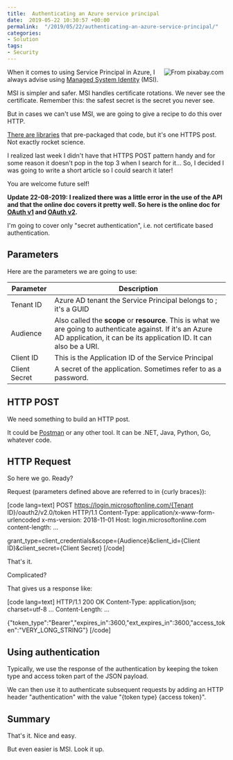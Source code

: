 ```yaml
---
title:  Authenticating an Azure service principal
date:  2019-05-22 10:30:57 +00:00
permalink:  "/2019/05/22/authenticating-an-azure-service-principal/"
categories:
- Solution
tags:
- Security
---
```

<a href="https://pixabay.com/illustrations/security-safety-concept-eyes-1163108/"><img style="float:right;padding-right:5px;" title="From pixabay.com" src="https://vincentlauzon.files.wordpress.com/2019/05/security-1163108_640-e1557521297427.jpg" /></a>

When it comes to using Service Principal in Azure, I always advise using <a href="https://docs.microsoft.com/en-us/azure/active-directory/managed-identities-azure-resources/overview">Managed System Identity</a> (MSI).

MSI is simpler and safer.  MSI handles certificate rotations.  We never see the certificate.  Remember this:  the safest secret is the secret you never see.

But in cases we can't use MSI, we are going to give a recipe to do this over HTTP.

<a href="https://docs.microsoft.com/en-us/azure/active-directory/develop/active-directory-authentication-libraries">There are libraries</a> that pre-packaged that code, but it's one HTTPS post.  Not exactly rocket science.

I realized last week I didn't have that HTTPS POST pattern handy and for some reason it doesn't pop in the top 3 when I search for it...  So, I decided I was going to write a short article so I could search it later!

You are welcome future self!

<strong>Update 22-08-2019:  I realized there was a little error in the use of the API and that the online doc covers it pretty well.  So here is the online doc for <a href="https://docs.microsoft.com/en-us/azure/active-directory/develop/v1-oauth2-client-creds-grant-flow">OAuth v1</a> and <a href="https://docs.microsoft.com/en-us/azure/active-directory/develop/v2-oauth2-client-creds-grant-flow">OAuth v2</a>.</strong>

I'm going to cover only "secret authentication", i.e. not certificate based authentication.

<h2>Parameters</h2>

Here are the parameters we are going to use:

<table>
<thead>
<tr>
  <th>Parameter</th>
  <th>Description</th>
</tr>
</thead>
<tbody>
<tr>
  <td>Tenant ID</td>
  <td>Azure AD tenant the Service Principal belongs to ; it's a GUID</td>
</tr>
<tr>
  <td>Audience</td>
  <td>Also called the <strong>scope</strong> or <strong>resource</strong>.  This is what we are going to authenticate against.  If it's an Azure AD application, it can be its application ID.  It can also be a URI.</td>
</tr>
<tr>
  <td>Client ID</td>
  <td>This is the Application ID of the Service Principal</td>
</tr>
<tr>
  <td>Client Secret</td>
  <td>A secret of the application.  Sometimes refer to as a password.</td>
</tr>
</tbody>
</table>

<h2>HTTP POST</h2>

We need something to build an HTTP post.

It could be <a href="https://www.getpostman.com/">Postman</a> or any other tool.  It can be .NET, Java, Python, Go, whatever code.

<h2>HTTP Request</h2>

So here we go.  Ready?

Request (parameters defined above are referred to in {curly braces}):

[code lang=text]
POST https://login.microsoftonline.com/{Tenant ID}/oauth2/v2.0/token HTTP/1.1
Content-Type: application/x-www-form-urlencoded
x-ms-version: 2018-11-01
Host: login.microsoftonline.com
content-length: ...

grant_type=client_credentials&amp;scope={Audience}&amp;client_id={Client ID}&amp;client_secret={Client Secret}
[/code]

That's it.

Complicated?

That gives us a response like:

[code lang=text]
HTTP/1.1 200 OK
Content-Type: application/json; charset=utf-8
...
Content-Length: ...

{&quot;token_type&quot;:&quot;Bearer&quot;,&quot;expires_in&quot;:3600,&quot;ext_expires_in&quot;:3600,&quot;access_token&quot;:&quot;VERY_LONG_STRING&quot;}
[/code]

<h2>Using authentication</h2>

Typically, we use the response of the authentication by keeping the token type and access token part of the JSON payload.

We can then use it to authenticate subsequent requests by adding an HTTP header "authentication" with the value "{token type} {access token}".

<h2>Summary</h2>

That's it.  Nice and easy.

But even easier is MSI.  Look it up.